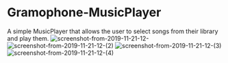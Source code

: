 # Gramophone-MusicPlayer
A simple MusicPlayer that allows the user to select songs from their library and play them.
![screenshot-from-2019-11-21-12-](https://user-images.githubusercontent.com/44615609/69328929-d0535900-0c58-11ea-8376-31aa340833b0.png)
![screenshot-from-2019-11-21-12-(2)](https://user-images.githubusercontent.com/44615609/69328937-d34e4980-0c58-11ea-9d3d-de7785fb07a2.png)
![screenshot-from-2019-11-21-12-(3)](https://user-images.githubusercontent.com/44615609/69328940-d47f7680-0c58-11ea-9d0e-0327ee73674a.png)
![screenshot-from-2019-11-21-12-(4)](https://user-images.githubusercontent.com/44615609/69328945-d5b0a380-0c58-11ea-8e33-264f7f6e899d.png)
